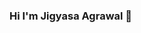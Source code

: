 ### Hi I'm Jigyasa Agrawal 👋

<!--
**JigyasaAgrawal/jigyasaagrawal** is a ✨ _special_ ✨ repository because its `README.md` (this file) appears on your GitHub profile.

Here are some ideas to get you started:

- 🌱 I’m currently learning Data Science
- 👯 I’m looking to collaborate on ...
- 🤔 I’m looking for help with ...
- 💬 Ask me about ...
- 📫 How to reach me: jigyasaagrawal28@gmail.com
- 😄 Pronouns: ...
- ⚡ Fun fact: ...
-->
